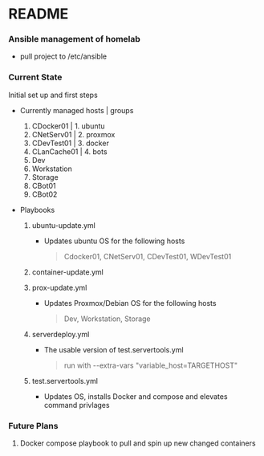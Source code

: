 # README

### Ansible management of homelab
- pull project to /etc/ansible
### Current State
Initial set up and first steps
- Currently managed hosts | groups
  1. CDocker01            | 1. ubuntu
  2. CNetServ01           | 2. proxmox
  3. CDevTest01           | 3. docker
  4. CLanCache01          | 4. bots
  5. Dev
  6. Workstation
  7. Storage
  8. CBot01
  9. CBot02
  
- Playbooks
  1. ubuntu-update.yml
     - Updates ubuntu OS for the following hosts
       > Cdocker01, CNetServ01, CDevTest01, WDevTest01
  
  2. container-update.yml
  
  3. prox-update.yml
     - Updates Proxmox/Debian OS for the following hosts
       > Dev, Workstation, Storage
  
  4. serverdeploy.yml
     - The usable version of test.servertools.yml
       > run with --extra-vars "variable_host=TARGETHOST"
  
  5. test.servertools.yml
     - Updates OS, installs Docker and compose and elevates command privlages

### Future Plans
1. Docker compose playbook to pull and spin up new changed containers

